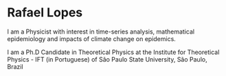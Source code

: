 # Rafael Lopes
I am a Physicist with interest in time-series analysis, mathematical epidemiology and impacts of climate change on epidemics.

I am a Ph.D Candidate in Theoretical Physics at the Institute for Theoretical Physics - IFT (in Portuguese) of São Paulo State University, São Paulo, Brazil

